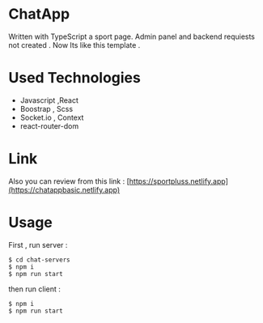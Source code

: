 # ChatApp 

Written with TypeScript a sport page. Admin panel and backend requiests not created . Now Its like this
template . 

# Used Technologies
- Javascript ,React
- Boostrap , Scss 
- Socket.io , Context 
- react-router-dom

# Link 
Also you can review from this link : 
[https://sportpluss.netlify.app](https://chatappbasic.netlify.app)



# Usage  

First , run server :  
```shell
$ cd chat-servers 
$ npm i
$ npm run start  
```

then run client :
```shell
$ npm i
$ npm run start  
